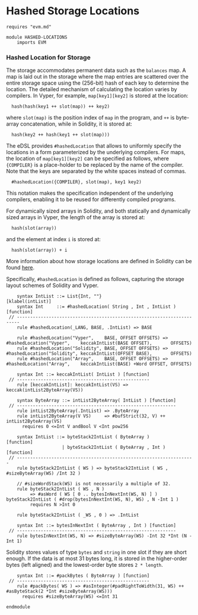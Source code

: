 Hashed Storage Locations
========================

```k
requires "evm.md"

module HASHED-LOCATIONS
    imports EVM
```

### Hashed Location for Storage

The storage accommodates permanent data such as the `balances` map.
A map is laid out in the storage where the map entries are scattered over the entire storage space using the (256-bit) hash of each key to determine the location.
The detailed mechanism of calculating the location varies by compilers.
In Vyper, for example, `map[key1][key2]` is stored at the location:

```
  hash(hash(key1 ++ slot(map)) ++ key2)
```

where `slot(map)` is the position index of `map` in the program, and `++` is byte-array concatenation, while in Solidity, it is stored at:

```
  hash(key2 ++ hash(key1 ++ slot(map)))
```

The eDSL provides `#hashedLocation` that allows to uniformly specify the locations in a form parameterized by the underlying compilers.
For maps, the location of `map[key1][key2]` can be specified as follows, where `{COMPILER}` is a place-holder to be replaced by the name of the compiler.
Note that the keys are separated by the white spaces instead of commas.

```
  #hashedLocation({COMPILER}, slot(map), key1 key2)
```

This notation makes the specification independent of the underlying compilers, enabling it to be reused for differently compiled programs.

For dynamically sized arrays in Solidity, and both statically and dynamically sized arrays in Vyper, the length of the array is stored at:

```
  hash(slot(array))
```

and the element at index `i` is stored at:

```
  hash(slot(array)) + i
```

More information about how storage locations are defined in Solidity can be found [here](https://solidity.readthedocs.io/en/v0.5.11/miscellaneous.html#layout-of-state-variables-in-storage).

Specifically, `#hashedLocation` is defined as follows, capturing the storage layout schemes of Solidity and Vyper.

```k
    syntax IntList ::= List{Int, ""}                             [klabel(intList)]
    syntax Int     ::= #hashedLocation( String , Int , IntList ) [function]
 // -----------------------------------------------------------------------
    rule #hashedLocation(_LANG, BASE, .IntList) => BASE

    rule #hashedLocation("Vyper",    BASE, OFFSET OFFSETS) => #hashedLocation("Vyper",    keccakIntList(BASE OFFSET),       OFFSETS)
    rule #hashedLocation("Solidity", BASE, OFFSET OFFSETS) => #hashedLocation("Solidity", keccakIntList(OFFSET BASE),       OFFSETS)
    rule #hashedLocation("Array",    BASE, OFFSET OFFSETS) => #hashedLocation("Array",    keccakIntList(BASE) +Word OFFSET, OFFSETS)

    syntax Int ::= keccakIntList( IntList ) [function]
 // --------------------------------------------------
    rule [keccakIntList]: keccakIntList(VS) => keccak(intList2ByteArray(VS))

    syntax ByteArray ::= intList2ByteArray( IntList ) [function]
 // ------------------------------------------------------------
    rule intList2ByteArray(.IntList) => .ByteArray
    rule intList2ByteArray(V VS)     => #bufStrict(32, V) ++ intList2ByteArray(VS)
      requires 0 <=Int V andBool V <Int pow256

    syntax IntList ::= byteStack2IntList ( ByteArray )       [function]
                     | byteStack2IntList ( ByteArray , Int ) [function]
 // -------------------------------------------------------------------
    rule byteStack2IntList ( WS ) => byteStack2IntList ( WS , #sizeByteArray(WS) /Int 32 )

    // #sizeWordStack(WS) is not necessarily a multiple of 32.
    rule byteStack2IntList ( WS , N )
         => #asWord ( WS [ 0 .. bytesInNextInt(WS, N) ] ) byteStack2IntList ( #drop(bytesInNextInt(WS, N), WS) , N -Int 1 )
         requires N >Int 0

    rule byteStack2IntList ( _WS , 0 ) => .IntList

    syntax Int ::= bytesInNextInt ( ByteArray , Int ) [function]
 // ------------------------------------------------------------
    rule bytesInNextInt(WS, N) => #sizeByteArray(WS) -Int 32 *Int (N -Int 1)
```

Solidity stores values of type `bytes` and `string` in one slot if they are short enough.
If the data is at most 31 bytes long, it is stored in the higher-order bytes (left aligned) and the lowest-order byte stores `2 * length`.

```k
    syntax Int ::= #packBytes ( ByteArray ) [function]
 // --------------------------------------------------
    rule #packBytes( WS ) => #asInteger(#padRightToWidth(31, WS) ++ #asByteStack(2 *Int #sizeByteArray(WS)))
      requires #sizeByteArray(WS) <=Int 31
```

```k
endmodule
```
